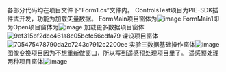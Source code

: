 各部分代码均在项目文件下“Form1.cs”文件内。
ControlsTest项目为PIE-SDK插件式开发，功能为加载矢量数据。
FormMain项目窗体为![image](https://github.com/Treepeople10086/ControlsTest/assets/115169291/9cccb4ef-45db-44fe-98d2-b5a117e568e0)
FormMain1即为Open项目窗体为![image](https://github.com/Treepeople10086/ControlsTest/assets/115169291/e9277434-2c5a-4a9b-b2df-e9ade04010e5)
加载更多数据项目窗体![9ef315bf2dcc461a8c05bcfc56cdfa79](https://github.com/Treepeople10086/ControlsTest/assets/115169291/33fcc834-fd6d-4df9-a0ca-052e574fcdcb)
课设项目窗体![705475478790da2c7243c7912c2200ee](https://github.com/Treepeople10086/ControlsTest/assets/115169291/76e1d30e-6ce0-4846-b574-c6d718280380)
实验三数据基础操作窗体![image](https://github.com/Treepeople10086/ControlsTest/assets/115169291/1f16025a-96d9-4191-82f8-0fada37e1e29)
图像变换项目因为不想重新做窗口，所以写到遥感预处理项目里了。
遥感预处理两种项目窗体![image](https://github.com/Treepeople10086/ControlsTest/assets/115169291/363999d9-3503-44eb-8c95-476dd1e1119a)
